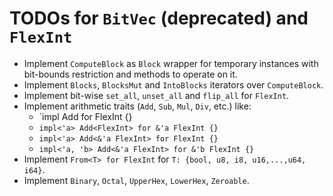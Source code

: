 TODOs for `BitVec` (deprecated) and `FlexInt`
=============================================

- Implement `ComputeBlock` as `Block` wrapper for temporary instances with bit-bounds restriction and methods to operate on it.
- Implement `Blocks`, `BlocksMut` and `IntoBlocks` iterators over `ComputeBlock`.
- Implement bit-wise `set_all`, `unset_all` and `flip_all` for `FlexInt`.
- Implement arithmetic traits (`Add`, `Sub`, `Mul`, `Div`, etc.) like:
	- `impl Add<FlexInt> for FlexInt {}
	- `impl<'a> Add<FlexInt> for &'a FlexInt {}`
	- `impl<'a> Add<&'a FlexInt> for FlexInt {}`
	- `impl<'a, 'b> Add<&'a FlexInt> for &'b FlexInt {}`
- Implement `From<T> for FlexInt` for `T: {bool, u8, i8, u16,...,u64, i64}`.
- Implement `Binary`, `Octal`, `UpperHex`, `LowerHex`, `Zeroable`.
